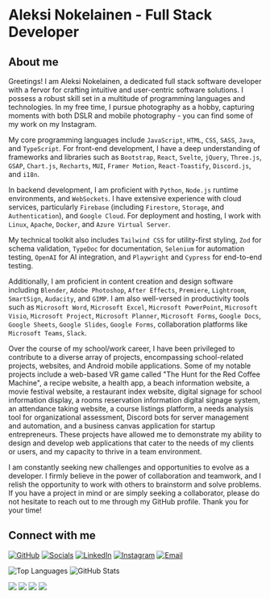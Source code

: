 # Aleksi Nokelainen - Full Stack Developer

## About me

Greetings! I am Aleksi Nokelainen, a dedicated full stack software developer with a fervor for crafting intuitive and user-centric software solutions. I possess a robust skill set in a multitude of programming languages and technologies. In my free time, I pursue photography as a hobby, capturing moments with both DSLR and mobile photography - you can find some of my work on my Instagram.

My core programming languages include `JavaScript`, `HTML`, `CSS`, `SASS`, `Java`, and `TypeScript`. For front-end development, I have a deep understanding of frameworks and libraries such as `Bootstrap`, `React`, `Svelte`, `jQuery`, `Three.js`, `GSAP`, `Chart.js`, `Recharts`, `MUI`, `Framer Motion`, `React-Toastify`, `Discord.js`, and `i18n`.

In backend development, I am proficient with `Python`, `Node.js` runtime environments, and `WebSockets`. I have extensive experience with cloud services, particularly `Firebase` (including `Firestore`, `Storage`, and `Authentication`), and `Google Cloud`. For deployment and hosting, I work with `Linux`, `Apache`, `Docker`, and `Azure Virtual Server`.

My technical toolkit also includes `Tailwind CSS` for utility-first styling, `Zod` for schema validation, `TypeDoc` for documentation, `Selenium` for automation testing, `OpenAI` for AI integration, and `Playwright` and `Cypress` for end-to-end testing.

Additionally, I am proficient in content creation and design software including `Blender`, `Adobe Photoshop`, `After Effects`, `Premiere`, `Lightroom`, `SmartSign`, `Audacity`, and `GIMP`. I am also well-versed in productivity tools such as `Microsoft Word`, `Microsoft Excel`, `Microsoft PowerPoint`, `Microsoft Visio`, `Microsoft Project`, `Microsoft Planner`, `Microsoft Forms`, `Google Docs`, `Google Sheets`, `Google Slides`, `Google Forms`, collaboration platforms like `Microsoft Teams`, `Slack`.

Over the course of my school/work career, I have been privileged to contribute to a diverse array of projects, encompassing school-related projects, websites, and Android mobile applications. Some of my notable projects include a web-based VR game called "The Hunt for the Red Coffee Machine", a recipe website, a health app, a beach information website, a movie festival website, a restaurant index website, digital signage for school information display, a rooms reservation information digital signage system, an attendance taking website, a course listings platform, a needs analysis tool for organizational assessment, Discord bots for server management and automation, and a business canvas application for startup entrepreneurs. These projects have allowed me to demonstrate my ability to design and develop web applications that cater to the needs of my clients or users, and my capacity to thrive in a team environment.

I am constantly seeking new challenges and opportunities to evolve as a developer. I firmly believe in the power of collaboration and teamwork, and I relish the opportunity to work with others to brainstorm and solve problems. If you have a project in mind or are simply seeking a collaborator, please do not hesitate to reach out to me through my GitHub profile. Thank you for your time!

## Connect with me

[![GitHub](https://img.shields.io/badge/GitHub-100000?style=for-the-badge&logo=github&logoColor=white)](https://github.com/krugou)
[![Socials](https://img.shields.io/badge/Socials-000000?style=for-the-badge&logo=About.me&logoColor=white)](https://krugou.github.io/socials/)
[![LinkedIn](https://img.shields.io/badge/LinkedIn-0077B5?style=for-the-badge&logo=linkedin&logoColor=white)](https://www.linkedin.com/in/aleksi-nokelainen-3706b7259/)
[![Instagram](https://img.shields.io/badge/Instagram-E4405F?style=for-the-badge&logo=instagram&logoColor=white)](https://www.instagram.com/krugou/)
[![Email](https://img.shields.io/badge/Email-D14836?style=for-the-badge&logo=gmail&logoColor=white)](mailto:aleksi.nokelainen@gmail.com)

![Top Languages](https://github-readme-stats.vercel.app/api/top-langs/?username=krugou&layout=compact&theme=radical&hide=html,css,less,scss,shaderlab)
![GitHub Stats](https://github-readme-stats.vercel.app/api?username=krugou&show_icons=true&theme=radical)

![](http://github-profile-summary-cards.vercel.app/api/cards/repos-per-language?username=krugou&theme=aura)
![](http://github-profile-summary-cards.vercel.app/api/cards/stats?username=krugou&theme=aura)
![](http://github-profile-summary-cards.vercel.app/api/cards/profile-details?username=krugou&theme=aura)
![](http://github-profile-summary-cards.vercel.app/api/cards/productive-time?username=krugou&theme=aura&utcOffset=2)
